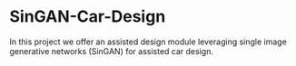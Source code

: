 # SinGAN-Car-Design

In this project we offer an assisted design module leveraging
single image generative networks (SinGAN) for assisted
car design. 
